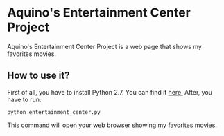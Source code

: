 # Aquino's Entertainment Center Project
Aquino's Entertainment Center Project is a web page that shows my favorites movies.

## How to use it?

First of all, you have to install Python 2.7. You can find it [here.]("https://www.python.org/downloads/")
After, you have to run:
```
python entertainment_center.py
```
This command will open your web browser showing my favorites movies.
